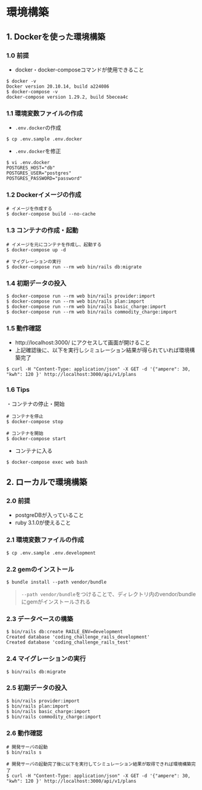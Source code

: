 # 環境構築

## 1. Dockerを使った環境構築

### 1.0 前提


- docker・docker-composeコマンドが使用できること

```
$ docker -v
Docker version 20.10.14, build a224086
$ docker-compose -v
docker-compose version 1.29.2, build 5becea4c
```

### 1.1 環境変数ファイルの作成

- `.env.docker`の作成

```
$ cp .env.sample .env.docker
```

- `.env.docker`を修正

```
$ vi .env.docker
POSTGRES_HOST="db"
POSTGRES_USER="postgres"
POSTGRES_PASSWORD="password"
```

### 1.2 Dockerイメージの作成


```
# イメージを作成する
$ docker-compose build --no-cache
```

### 1.3 コンテナの作成・起動

```
# イメージを元にコンテナを作成し、起動する
$ docker-compose up -d

# マイグレーションの実行
$ docker-compose run --rm web bin/rails db:migrate
```

### 1.4 初期データの投入

```
$ docker-compose run --rm web bin/rails provider:import
$ docker-compose run --rm web bin/rails plan:import
$ docker-compose run --rm web bin/rails basic_charge:import
$ docker-compose run --rm web bin/rails commodity_charge:import
```

### 1.5 動作確認

- http://localhost:3000/ にアクセスして画面が開けること
- 上記確認後に、以下を実行しシミュレーション結果が得られていれば環境構築完了

```
$ curl -H "Content-Type: application/json" -X GET -d '{"ampere": 30, "kwh": 120 }' http://localhost:3000/api/v1/plans
```

### 1.6 Tips
・コンテナの停止・開始
```
# コンテナを停止
$ docker-compose stop

# コンテナを開始
$ docker-compose start
```

- コンテナに入る

```
$ docker-compose exec web bash                 
```

## 2. ローカルで環境構築

### 2.0 前提

- postgreDBが入っていること
- ruby 3.1.0が使えること

### 2.1 環境変数ファイルの作成

```
$ cp .env.sample .env.development
```


### 2.2 gemのインストール

```
$ bundle install --path vendor/bundle
```
  
> `--path vendor/bundle`をつけることで、ディレクトリ内のvendor/bundleにgemがインストールされる

### 2.3 データベースの構築

```
$ bin/rails db:create RAILE_ENV=development
Created database 'coding_challenge_rails_development'
Created database 'coding_challenge_rails_test'
```

### 2.4 マイグレーションの実行

```
$ bin/rails db:migrate
```

### 2.5 初期データの投入

```
$ bin/rails provider:import
$ bin/rails plan:import
$ bin/rails basic_charge:import
$ bin/rails commodity_charge:import
```

### 2.6 動作確認 

```
# 開発サーバの起動
$ bin/rails s

# 開発サーバの起動完了後に以下を実行してシミュレーション結果が取得できれば環境構築完了
$ curl -H "Content-Type: application/json" -X GET -d '{"ampere": 30, "kwh": 120 }' http://localhost:3000/api/v1/plans
```